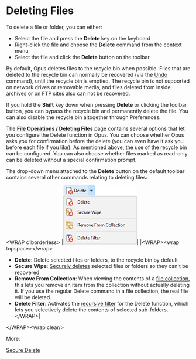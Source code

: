 # Deleting Files

To delete a file or folder, you can either:

- Select the file and press the **Delete** key on the keyboard
- Right-click the file and choose the **Delete** command from the context menu
- Select the file and click the **Delete** button on the toolbar.

By default, Opus deletes files to the recycle bin when possible. Files that are deleted to the recycle bin can normally be recovered (via the [Undo](../tracking_and_undoing_file_operations.md) command), until the recycle bin is emptied. The recycle bin is not supported on network drives or removable media, and files deleted from inside archives or on FTP sites also can not be recovered.

If you hold the **Shift** key down when pressing **Delete** or clicking the toolbar button, you can bypass the recycle bin and permanently delete the file. You can also disable the recycle bin altogether through Preferences.

The **[File Operations / Deleting Files](/Manual/preferences/preferences_categories/file_operations/deleting_files.md)** page contains several options that let you configure the Delete function in Opus. You can choose whether Opus asks you for confirmation before the delete (you can even have it ask you before each file if you like). As mentioned above, the use of the recycle bin can be configured. You can also choose whether files marked as read-only can be deleted without a special confirmation prompt.

The drop-down menu attached to the **Delete** button on the default toolbar contains several other commands relating to deleting files:

\<WRAP c1borderless\> \|![](/Manual/images/media/delete_dropdown.png)\| \|\<WRAP\>\<wrap topspace\>\</wrap\>

- **Delete**: Delete selected files or folders, to the recycle bin by default
- **Secure Wipe**: [Securely deletes](/Manual/file_operations/copying_moving_and_deleting_files/deleting_files/secure_delete.md) selected files or folders so they can't be recovered
- **Remove From Collection**: When viewing the contents of a [file collection](/Manual/basic_concepts/virtual_file_system/file_collections/RAEDME.md), this lets you remove an item from the collection without actually deleting it. If you use the regular Delete command in a file collection, the real file will be deleted.
- **Delete Filter**: Activates the [recursive filter](filtered_operations/RAEDME.md) for the Delete function, which lets you selectively delete the contents of selected sub-folders. \</WRAP\>\|

\</WRAP\>\<wrap clear/\>

More:

[Secure Delete](/Manual/file_operations/copying_moving_and_deleting_files/deleting_files/secure_delete.md)  
